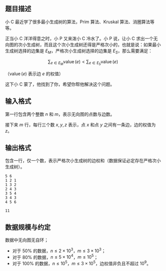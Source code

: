 ## 题目描述

小 C 最近学了很多最小生成树的算法，Prim 算法、Kruskal 算法、消圈算法等等。

正当小 C 洋洋得意之时，小 P 又来泼小 C 冷水了。小 P 说，让小 C 求出一个无向图的次小生成树，而且这个次小生成树还得是严格次小的，也就是说：如果最小生成树选择的边集是 $E_M$，严格次小生成树选择的边集是 $E_S$，那么需要满足：

$$\sum_{e \in E_M}\operatorname{value}(e) < \sum_{e \in E_S}\operatorname{value}(e)$$

（$\operatorname{value}(e)$ 表示边 $e$ 的权值）

这下小 C 蒙了，他找到了你，希望你帮他解决这个问题。

## 输入格式

第一行包含两个整数 $n$ 和 $m$，表示无向图的点数与边数。

接下来 $m$ 行，每行三个数 $x, y, z$ 表示，点 $x$ 和点 $y$ 之间有一条边，边的权值为 $z$。

## 输出格式

包含一行，仅一个数，表示严格次小生成树的边权和（数据保证必定存在严格次小生成树）。

```input1
5 6
1 2 1
1 3 2
2 4 3
3 5 4
3 4 3
4 5 6
```

```output1
11
```

## 数据规模与约定

数据中无向图无自环；

- 对于 $50\%$ 的数据，$n \le 2 \times 10^3$，$m \le 3 \times 10^3$；
- 对于 $80\%$ 的数据，$n \le 5 \times 10^4$，$m \le 10^5$；
- 对于 $100\%$ 的数据，$n \le 10^5$，$m \le 3 \times 10^5$，边权值非负且不超过 $10^9$。